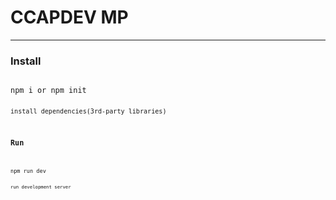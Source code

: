 <h1>CCAPDEV MP</h1>
<hr/>
<h3>Install</h3>
<code>
npm i or npm init
<code>
<p>install dependencies(3rd-party libraries)</p>
<h3>Run</h3>
<code>
npm run dev
<code>
<p>run development server</p>
